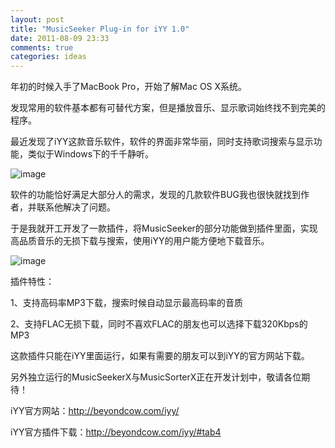```yaml
---
layout: post
title: "MusicSeeker Plug-in for iYY 1.0"
date: 2011-08-09 23:33
comments: true
categories: ideas
---
```

年初的时候入手了MacBook Pro，开始了解Mac OS X系统。

发现常用的软件基本都有可替代方案，但是播放音乐、显示歌词始终找不到完美的程序。

最近发现了iYY这款音乐软件，软件的界面非常华丽，同时支持歌词搜索与显示功能，类似于Windows下的千千静听。

![image](http://www.beyondcow.com/iyy/plugin/img/qqmusic.png)

<!-- more -->

软件的功能恰好满足大部分人的需求，发现的几款软件BUG我也很快就找到作者，并联系他解决了问题。

于是我就开工开发了一款插件，将MusicSeeker的部分功能做到插件里面，实现高品质音乐的无损下载与搜索，使用iYY的用户能方便地下载音乐。



![image](http://i.imgur.com/FZlzx.jpg)
 

 

插件特性：

1、支持高码率MP3下载，搜索时候自动显示最高码率的音质

2、支持FLAC无损下载，同时不喜欢FLAC的朋友也可以选择下载320Kbps的MP3

这款插件只能在iYY里面运行，如果有需要的朋友可以到iYY的官方网站下载。

另外独立运行的MusicSeekerX与MusicSorterX正在开发计划中，敬请各位期待！

iYY官方网站：http://beyondcow.com/iyy/

iYY官方插件下载：http://beyondcow.com/iyy/#tab4